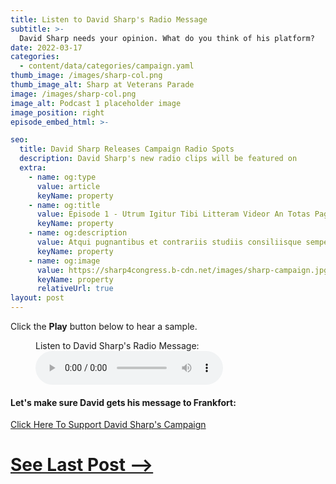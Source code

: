 ```yaml
---
title: Listen to David Sharp's Radio Message
subtitle: >-
  David Sharp needs your opinion. What do you think of his platform?
date: 2022-03-17
categories:
  - content/data/categories/campaign.yaml
thumb_image: /images/sharp-col.png
thumb_image_alt: Sharp at Veterans Parade
image: /images/sharp-col.png
image_alt: Podcast 1 placeholder image
image_position: right
episode_embed_html: >-

seo:
  title: David Sharp Releases Campaign Radio Spots
  description: David Sharp's new radio clips will be featured on
  extra:
    - name: og:type
      value: article
      keyName: property
    - name: og:title
      value: Episode 1 - Utrum Igitur Tibi Litteram Videor An Totas Paginas
      keyName: property
    - name: og:description
      value: Atqui pugnantibus et contrariis studiis consiliisque semper utens nihil
      keyName: property
    - name: og:image
      value: https://sharp4congress.b-cdn.net/images/sharp-campaign.jpg
      keyName: property
      relativeUrl: true
layout: post
---
```


Click the **Play** button below to hear a sample.

<figure>
    <figcaption>Listen to David Sharp's Radio Message:</figcaption>
    <audio controls autoplay>
 <source src="/images/sharp.mp3" type="audio/mpeg">
 Your browser does not support the audio element.
</audio>
</figure>


#### Let's make sure David gets his message to Frankfort:

[Click Here To Support David Sharp's Campaign](/support)


# [See Last Post -->](/posts/veterans-parade)
